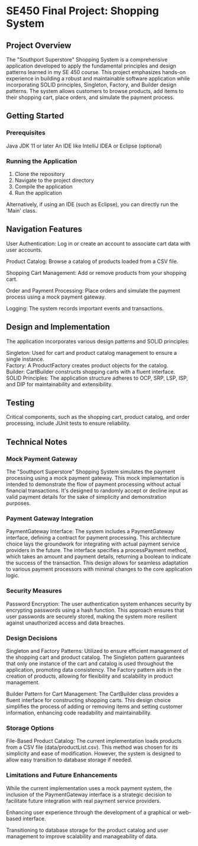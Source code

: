 # SE450 Final Project: Shopping System

## Project Overview 
The "Southport Superstore" Shopping System is a comprehensive application developed to apply the fundamental principles and design patterns learned in my SE 450 course. This project emphasizes hands-on experience in building a robust and maintainable software application while incorporating SOLID principles, Singleton, Factory, and Builder design patterns. The system allows customers to browse products, add items to their shopping cart, place orders, and simulate the payment process.

## Getting Started
### Prerequisites
Java JDK 11 or later
An IDE like IntelliJ IDEA or Eclipse (optional)

### Running the Application
1) Clone the repository
2) Navigate to the project directory
3) Compile the application
4) Run the application

Alternatively, if using an IDE (such as Eclipse), you can directly run the 'Main' class.

## Navigation Features
User Authentication: Log in or create an account to associate cart data with user accounts.

Product Catalog: Browse a catalog of products loaded from a CSV file.

Shopping Cart Management: Add or remove products from your shopping cart.

Order and Payment Processing: Place orders and simulate the payment process using a mock payment gateway.

Logging: The system records important events and transactions.

## Design and Implementation
The application incorporates various design patterns and SOLID principles:

Singleton: Used for cart and product catalog management to ensure a single instance.<br />
Factory: A ProductFactory creates product objects for the catalog.<br />
Builder: CartBuilder constructs shopping carts with a fluent interface.<br />
SOLID Principles: The application structure adheres to OCP, SRP, LSP, ISP, and DIP for maintainability and extensibility.

## Testing 
Critical components, such as the shopping cart, product catalog, and order processing, include JUnit tests to ensure reliability.

## Technical Notes
### Mock Payment Gateway
The "Southport Superstore" Shopping System simulates the payment processing using a mock payment gateway. This mock implementation is intended to demonstrate the flow of payment processing without actual financial transactions. It's designed to randomly accept or decline input as valid payment details for the sake of simplicity and demonstration purposes.

### Payment Gateway Integration
PaymentGateway Interface: The system includes a PaymentGateway interface, defining a contract for payment processing. This architecture choice lays the groundwork for integrating with actual payment service providers in the future. The interface specifies a processPayment method, which takes an amount and payment details, returning a boolean to indicate the success of the transaction. This design allows for seamless adaptation to various payment processors with minimal changes to the core application logic.

### Security Measures
Password Encryption: The user authentication system enhances security by encrypting passwords using a hash function. This approach ensures that user passwords are securely stored, making the system more resilient against unauthorized access and data breaches.

### Design Decisions
Singleton and Factory Patterns: Utilized to ensure efficient management of the shopping cart and product catalog. The Singleton pattern guarantees that only one instance of the cart and catalog is used throughout the application, promoting data consistency. The Factory pattern aids in the creation of products, allowing for flexibility and scalability in product management.

Builder Pattern for Cart Management: The CartBuilder class provides a fluent interface for constructing shopping carts. This design choice simplifies the process of adding or removing items and setting customer information, enhancing code readability and maintainability.

### Storage Options
File-Based Product Catalog: The current implementation loads products from a CSV file (data/productList.csv). This method was chosen for its simplicity and ease of modification. However, the system is designed to allow easy transition to database storage if needed.

### Limitations and Future Enhancements
While the current implementation uses a mock payment system, the inclusion of the PaymentGateway interface is a strategic decision to facilitate future integration with real payment service providers.

Enhancing user experience through the development of a graphical or web-based interface.

Transitioning to database storage for the product catalog and user management to improve scalability and manageability of data.

